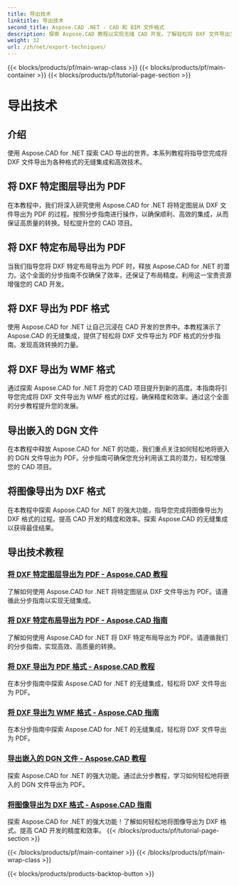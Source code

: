 ```yaml
---
title: 导出技术
linktitle: 导出技术
second_title: Aspose.CAD .NET - CAD 和 BIM 文件格式
description: 探索 Aspose.CAD 教程以实现无缝 CAD 开发。了解轻松将 DXF 文件导出为各种格式的有效技术。
weight: 32
url: /zh/net/export-techniques/
---
```


{{< blocks/products/pf/main-wrap-class >}}
{{< blocks/products/pf/main-container >}}
{{< blocks/products/pf/tutorial-page-section >}}

# 导出技术



## 介绍

使用 Aspose.CAD for .NET 探索 CAD 导出的世界。本系列教程将指导您完成将 DXF 文件导出为各种格式的无缝集成和高效技术。

## 将 DXF 特定图层导出为 PDF

在本教程中，我们将深入研究使用 Aspose.CAD for .NET 将特定图层从 DXF 文件导出为 PDF 的过程。按照分步指南进行操作，以确保顺利、高效的集成，从而保证高质量的转换。轻松提升您的 CAD 项目。

## 将 DXF 特定布局导出为 PDF

当我们指导您将 DXF 特定布局导出为 PDF 时，释放 Aspose.CAD for .NET 的潜力。这个全面的分步指南不仅确保了效率，还保证了布局精度。利用这一宝贵资源增强您的 CAD 开发。

## 将 DXF 导出为 PDF 格式

使用 Aspose.CAD for .NET 让自己沉浸在 CAD 开发的世界中。本教程演示了 Aspose.CAD 的无缝集成，提供了轻松将 DXF 文件导出为 PDF 格式的分步指南。发现高效转换的力量。

## 将 DXF 导出为 WMF 格式

通过探索 Aspose.CAD for .NET 将您的 CAD 项目提升到新的高度。本指南将引导您完成将 DXF 文件导出为 WMF 格式的过程，确保精度和效率。通过这个全面的分步教程提升您的发展。

## 导出嵌入的 DGN 文件

在本教程中释放 Aspose.CAD for .NET 的功能，我们重点关注如何轻松地将嵌入的 DGN 文件导出为 PDF。分步指南可确保您充分利用该工具的潜力，轻松增强您的 CAD 项目。

## 将图像导出为 DXF 格式

在本教程中探索 Aspose.CAD for .NET 的强大功能，指导您完成将图像导出为 DXF 格式的过程。提高 CAD 开发的精度和效率。探索 Aspose.CAD 的无缝集成以获得最佳结果。
## 导出技术教程
### [将 DXF 特定图层导出为 PDF - Aspose.CAD 教程](./exporting-dxf-specific-layer-to-pdf/)
了解如何使用 Aspose.CAD for .NET 将特定图层从 DXF 文件导出为 PDF。请遵循此分步指南以实现无缝集成。
### [将 DXF 特定布局导出为 PDF - Aspose.CAD 指南](./exporting-dxf-specific-layout-to-pdf/)
了解如何使用 Aspose.CAD for .NET 将 DXF 特定布局导出为 PDF。请遵循我们的分步指南，实现高效、高质量的转换。
### [将 DXF 导出为 PDF 格式 - Aspose.CAD 教程](./exporting-dxf-to-pdf-format/)
在本分步指南中探索 Aspose.CAD for .NET 的无缝集成，轻松将 DXF 文件导出为 PDF。
### [将 DXF 导出为 WMF 格式 - Aspose.CAD 指南](./exporting-dxf-to-wmf-format/)
在本分步指南中探索 Aspose.CAD for .NET 的无缝集成，轻松将 DXF 文件导出为 PDF。
### [导出嵌入的 DGN 文件 - Aspose.CAD 教程](./exporting-embedded-dgn-files/)
探索 Aspose.CAD for .NET 的强大功能。通过此分步教程，学习如何轻松地将嵌入的 DGN 文件导出为 PDF。
### [将图像导出为 DXF 格式 - Aspose.CAD 指南](./exporting-images-to-dxf-format/)
探索 Aspose.CAD for .NET 的强大功能！了解如何轻松地将图像导出为 DXF 格式。提高 CAD 开发的精度和效率。
{{< /blocks/products/pf/tutorial-page-section >}}

{{< /blocks/products/pf/main-container >}}
{{< /blocks/products/pf/main-wrap-class >}}

{{< blocks/products/products-backtop-button >}}
